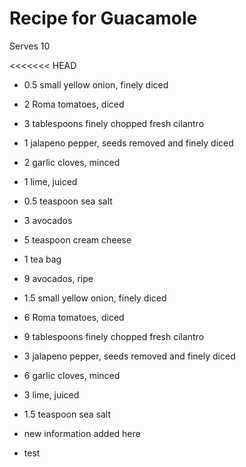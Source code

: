 # Recipe for Guacamole
Serves 10

<<<<<<< HEAD
- 0.5 small yellow onion, finely diced
- 2 Roma tomatoes, diced
- 3 tablespoons finely chopped fresh cilantro
- 1 jalapeno pepper, seeds removed and finely diced
- 2 garlic cloves, minced
- 1 lime, juiced
- 0.5 teaspoon sea salt
- 3 avocados
- 5 teaspoon cream cheese 
- 1 tea bag

- 9 avocados, ripe
- 1.5 small yellow onion, finely diced
- 6 Roma tomatoes, diced
- 9 tablespoons finely chopped fresh cilantro
- 3 jalapeno pepper, seeds removed and finely diced
- 6 garlic cloves, minced
- 3 lime, juiced
- 1.5 teaspoon sea salt

- new information added here
- test

